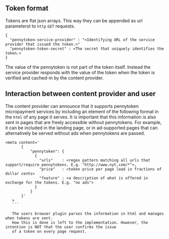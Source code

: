 
## Token format

 Tokens are flat json arrays. This way they can be appended as url parameterst to `http` `GET` requests.
 
 ```
 {
   "pennytoken-service-provider" : "<Identifying URL of the service provider that issued the token.>"
   "pennytoken-token-secret" : <The secret that uniquely identifies the token.>
 }
 ```
 
 The value of the pennytoken is not part of the token itself. 
 Instead the service provider responds with the value of the token 
 when the token is verified and cached-in by the content provider.
 
 ## Interaction between content provider and user
 
 The content provider can announce that it supports pennytoken micropayment 
 services by including an element of the following format in the `html` of any page it serves.
 It is important that this information is also sent in pages that are freely accessible without pennytokens.
 For example, it can be included in the landing page, or in ad-supported pages 
 that can alternatively be served without ads when pennytokens are passed.
 
 ```
 <meta content='
		{
		    "pennytoken": {
		      {
		        "urls"    : <regex pattern matching all urls that support/require pennytokens. E.g. "http://www.nyt.com/*">,
		        "price"   : <token price per page load in fractions of dollar cents>
		        "feature" : <a description of what is offered in exchange for the tokens. E.g. "no ads">
		      }
		    }
		}'
	>
	```
	
	The users browser plugin parses the information in html and manages when tokens are sent. 
	How this is done is left to the implementation. However, the intention is NOT that the user confirms the issue
	of a token on every page request. 
	
	
 
 
